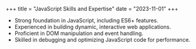 +++
title = "JavaScript Skills and Expertise"
date = "2023-11-01"
+++

- Strong foundation in JavaScript, including ES6+ features.
- Experienced in building dynamic, interactive web applications.
- Proficient in DOM manipulation and event handling.
- Skilled in debugging and optimizing JavaScript code for performance.
